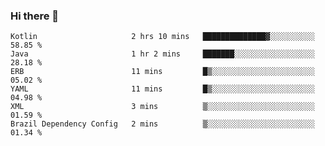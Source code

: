 ### Hi there 👋

<!--START_SECTION:waka-->

```text
Kotlin                     2 hrs 10 mins   ██████████████▓░░░░░░░░░░   58.85 %
Java                       1 hr 2 mins     ███████░░░░░░░░░░░░░░░░░░   28.18 %
ERB                        11 mins         █▒░░░░░░░░░░░░░░░░░░░░░░░   05.02 %
YAML                       11 mins         █▒░░░░░░░░░░░░░░░░░░░░░░░   04.98 %
XML                        3 mins          ▒░░░░░░░░░░░░░░░░░░░░░░░░   01.59 %
Brazil Dependency Config   2 mins          ▒░░░░░░░░░░░░░░░░░░░░░░░░   01.34 %
```

<!--END_SECTION:waka-->

<!--
**jerry-shao/jerry-shao** is a ✨ _special_ ✨ repository because its `README.md` (this file) appears on your GitHub profile.

Here are some ideas to get you started:

- 🔭 I’m currently working on ...
- 🌱 I’m currently learning ...
- 👯 I’m looking to collaborate on ...
- 🤔 I’m looking for help with ...
- 💬 Ask me about ...
- 📫 How to reach me: ...
- 😄 Pronouns: ...
- ⚡ Fun fact: ...
-->
